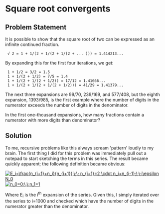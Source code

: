 # Square root convergents

## Problem Statement

It is possible to show that the square root of two can be expressed as an infinite continued fraction.

     √ 2 = 1 + 1/(2 + 1/(2 + 1/(2 + ... ))) = 1.414213...

By expanding this for the first four iterations, we get:

     1 + 1/2 = 3/2 = 1.5
     1 + 1/(2 + 1/2) = 7/5 = 1.4
     1 + 1/(2 + 1/(2 + 1/2)) = 17/12 = 1.41666...
     1 + 1/(2 + 1/(2 + 1/(2 + 1/2))) = 41/29 = 1.41379...

The next three expansions are 99/70, 239/169, and 577/408, but the eighth expansion, 1393/985, is the first example where the number of digits in the numerator exceeds the number of digits in the denominator.

In the first one-thousand expansions, how many fractions contain a numerator with more digits than denominator?

## Solution
To me, recursive problems like this always scream 'pattern' loudly to my brain. The first thing I did for this problem was immediately pull out a notepad to start sketching the terms in this series. The result became quickly apparent; the following definition became obvious:

<a href="https://www.codecogs.com/eqnedit.php?latex=E_i=\frac{n_{i&plus;1}&plus;n_i}{n_{i&plus;1}};\;\;&space;n_{i&plus;1}=2&space;\cdot&space;n_i&plus;n_{i-1};\;\;i\epsilon&space;N_0" target="_blank"><img src="https://latex.codecogs.com/gif.latex?E_i=\frac{n_{i&plus;1}&plus;n_i}{n_{i&plus;1}};\;\;&space;n_{i&plus;1}=2&space;\cdot&space;n_i&plus;n_{i-1};\;\;i\epsilon&space;N_0" title="E_i=\frac{n_{i+1}+n_i}{n_{i+1}};\;\; n_{i+1}=2 \cdot n_i+n_{i-1};\;\;i\epsilon N_0" /></a>
<a href="https://www.codecogs.com/eqnedit.php?latex=n_0=0;\;\;n_1=1" target="_blank"><img src="https://latex.codecogs.com/gif.latex?n_0=0;\;\;n_1=1" title="n_0=0;\;\;n_1=1" /></a>

Where E<sub>i</sub> is the i<sup>th</sup> expansion of the series. Given this, I simply iterated over the series to i=1000 and checked which have the number of digits in the numerator greater than the denominator.